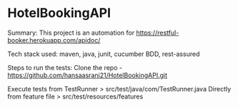 # HotelBookingAPI
Summary: This project is an automation for https://restful-booker.herokuapp.com/apidoc/

Tech stack used: maven, java, junit, cucumber BDD, rest-assured

Steps to run the tests:
Clone the repo - https://github.com/hansaasrani21/HotelBookingAPI.git

Execute tests from TestRunner > src/test/java/com/TestRunner.java
Directly from feature file > src/test/resources/features
